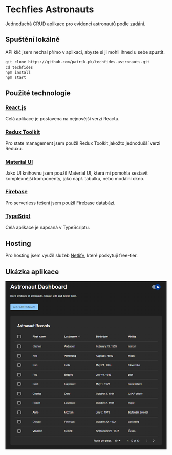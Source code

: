 # Techfies Astronauts

Jednoduchá CRUD aplikace pro evidenci astronautů podle zadání.

## Spuštění lokálně

API klíč jsem nechal přímo v aplikaci, abyste si ji mohli ihned u sebe spustit.

```
git clone https://github.com/patrik-pk/techfides-astronauts.git
cd techfides
npm install
npm start
```

## Použité technologie

### [React.js](https://reactjs.org/)

Celá aplikace je postavena na nejnovější verzi Reactu.

### [Redux Toolkit](https://redux-toolkit.js.org/)

Pro state management jsem použil Redux Toolkit jakožto jednodušší verzi Reduxu.

### [Material UI](https://mui.com/)

Jako UI knihovnu jsem použil Material UI, která mi pomohla sestavit komplexnější komponenty, jako např. tabulku, nebo modální okno.

### [Firebase](https://firebase.google.com/)

Pro serverless řešení jsem použil Firebase databázi.

### [TypeSript](https://www.typescriptlang.org/)

Celá aplikace je napsaná v TypeScriptu.

## Hosting

Pro hosting jsem využil služeb [Netlify](https://www.netlify.com/), které poskytují free-tier.

## Ukázka aplikace

![Showcase](https://github.com/patrik-pk/techfides-astronauts/blob/master/showcase.png)
